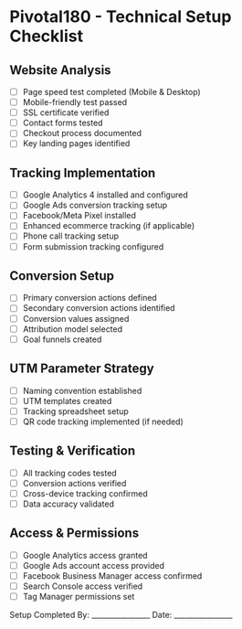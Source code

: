 # Pivotal180 - Technical Setup Checklist

## Website Analysis
- [ ] Page speed test completed (Mobile & Desktop)
- [ ] Mobile-friendly test passed
- [ ] SSL certificate verified
- [ ] Contact forms tested
- [ ] Checkout process documented
- [ ] Key landing pages identified

## Tracking Implementation
- [ ] Google Analytics 4 installed and configured
- [ ] Google Ads conversion tracking setup
- [ ] Facebook/Meta Pixel installed
- [ ] Enhanced ecommerce tracking (if applicable)
- [ ] Phone call tracking setup
- [ ] Form submission tracking configured

## Conversion Setup
- [ ] Primary conversion actions defined
- [ ] Secondary conversion actions identified
- [ ] Conversion values assigned
- [ ] Attribution model selected
- [ ] Goal funnels created

## UTM Parameter Strategy
- [ ] Naming convention established
- [ ] UTM templates created
- [ ] Tracking spreadsheet setup
- [ ] QR code tracking implemented (if needed)

## Testing & Verification
- [ ] All tracking codes tested
- [ ] Conversion actions verified
- [ ] Cross-device tracking confirmed
- [ ] Data accuracy validated

## Access & Permissions
- [ ] Google Analytics access granted
- [ ] Google Ads account access provided
- [ ] Facebook Business Manager access confirmed
- [ ] Search Console access verified
- [ ] Tag Manager permissions set

Setup Completed By: ________________
Date: ________________
